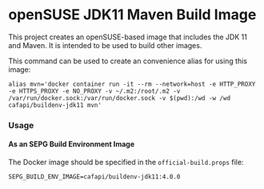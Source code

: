 # openSUSE JDK11 Maven Build Image

This project creates an openSUSE-based image that includes the JDK 11 and Maven.  It is intended to be used to build other images.

This command can be used to create an convenience alias for using this image:

    alias mvn='docker container run -it --rm --network=host -e HTTP_PROXY -e HTTPS_PROXY -e NO_PROXY -v ~/.m2:/root/.m2 -v /var/run/docker.sock:/var/run/docker.sock -v $(pwd):/wd -w /wd cafapi/buildenv-jdk11 mvn'

### Usage

#### As an SEPG Build Environment Image
The Docker image should be specified in the `official-build.props` file:
```
SEPG_BUILD_ENV_IMAGE=cafapi/buildenv-jdk11:4.0.0
```
